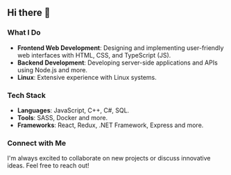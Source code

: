 ## Hi there 👋

### What I Do
- **Frontend Web Development**: Designing and implementing user-friendly web interfaces with HTML, CSS, and TypeScript (JS).
- **Backend Development**: Developing server-side applications and APIs using Node.js and more.
- **Linux**: Extensive experience with Linux systems.

### Tech Stack
- **Languages**: JavaScript, C++, C#, SQL.
- **Tools**: SASS, Docker and more.
- **Frameworks**: React, Redux, .NET Framework, Express and more.

### Connect with Me
I'm always excited to collaborate on new projects or discuss innovative ideas. Feel free to reach out!
